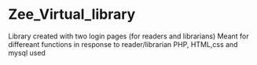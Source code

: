 # Zee_Virtual_library
Library created with two login pages (for readers and librarians)
Meant for differeant functions in response to reader/librarian
PHP, HTML,css and mysql used
